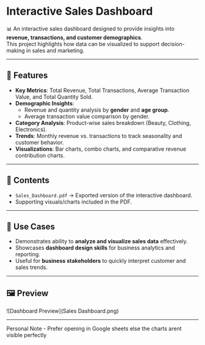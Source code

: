# Interactive Sales Dashboard

📊 An interactive sales dashboard designed to provide insights into **revenue, transactions, and customer demographics**.  
This project highlights how data can be visualized to support decision-making in sales and marketing.

---

## 📌 Features
- **Key Metrics**: Total Revenue, Total Transactions, Average Transaction Value, and Total Quantity Sold.  
- **Demographic Insights**:
  - Revenue and quantity analysis by **gender** and **age group**.  
  - Average transaction value comparison by gender.  
- **Category Analysis**: Product-wise sales breakdown (Beauty, Clothing, Electronics).  
- **Trends**: Monthly revenue vs. transactions to track seasonality and customer behavior.  
- **Visualizations**: Bar charts, combo charts, and comparative revenue contribution charts.  

---

## 📂 Contents
- `Sales_Dashboard.pdf` → Exported version of the interactive dashboard.  
- Supporting visuals/charts included in the PDF.  

---

## 🚀 Use Cases
- Demonstrates ability to **analyze and visualize sales data** effectively.  
- Showcases **dashboard design skills** for business analytics and reporting.  
- Useful for **business stakeholders** to quickly interpret customer and sales trends.  

---

## 🖼️ Preview  
![Dashboard Preview](Sales Dashboard.png)

---
Personal Note - Prefer opening in Google sheets else the charts arent visible perfectly


